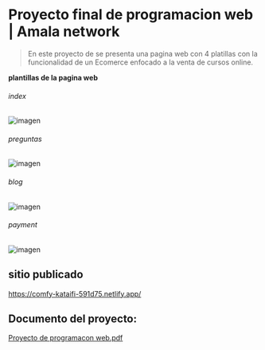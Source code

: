 # Proyecto final de programacion web |  Amala network


>En este proyecto de se presenta una pagina web con 4 platillas con la funcionalidad de un Ecomerce enfocado a la venta de cursos online.

**plantillas de la pagina web**


###### index
![imagen](https://user-images.githubusercontent.com/57578565/170811519-a2ff3eb6-b9de-49c7-938d-dd02190264eb.png)
###### preguntas
![imagen](https://user-images.githubusercontent.com/57578565/170811539-7aa58322-9021-40ea-96a2-eb1f038f014a.png)
###### blog
![imagen](https://user-images.githubusercontent.com/57578565/170811564-3801e07c-6348-4e7a-8493-527c0cddb5e3.png)
###### payment
![imagen](https://user-images.githubusercontent.com/57578565/170811552-db5a9d34-9e85-4142-abdf-ab1a3d50fc5c.png)

## sitio publicado
https://comfy-kataifi-591d75.netlify.app/

## Documento del proyecto:
[Proyecto de programacon web.pdf](https://github.com/EDGARTOYIN/Proyecto_ProgramacionWeb/files/8790593/Proyecto.de.programacon.web.pdf)
